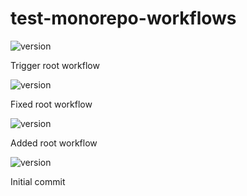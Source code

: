 # test-monorepo-workflows

![version](https://img.shields.io/badge/version-2.0.0-brightgreen)

Trigger root workflow

![version](https://img.shields.io/badge/version-1.1.0-brightgreen)

Fixed root workflow

![version](https://img.shields.io/badge/version-1.0.0-brightgreen)

Added root workflow

![version](https://img.shields.io/badge/version-0.0.0-brightgreen)

Initial commit
